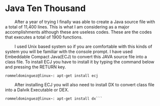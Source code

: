 # Java Ten Thousand

&nbsp;&nbsp;&nbsp;&nbsp;&nbsp;&nbsp;&nbsp;&nbsp;After a year of trying I finally was able to create a Java source file with a total of 11,400 lines. This is what I am considering as a major accomplishments although these are useless codes. These are the codes that executes a total of 1900 functions.

&nbsp;&nbsp;&nbsp;&nbsp;&nbsp;&nbsp;&nbsp;&nbsp;I used Unix based system so if you are comfortable with this kinds of system you will be familiar with the console prompt. I have used Embeddable Compact Java(ECJ) to convert this JAVA source file into a class file. To install ECJ you have to install it by typing the command below and pressing the RETURN key.

```
rommeldominguez@linux~: apt-get install ecj
```

&nbsp;&nbsp;&nbsp;&nbsp;&nbsp;&nbsp;&nbsp;&nbsp;After installing ECJ you will also need to install DX to convert class file into a Dalvik Executable or DEX.

```
rommeldominguez@linux~: apt-get install dx```


